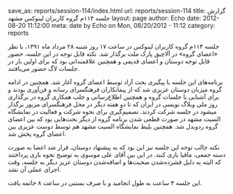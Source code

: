 save_as: reports/session-114/index.html
url: reports/session-114
title: گزارش جلسه ۱۱۴م گروه کاربران لینوکس مشهد
layout: page
author: Echo
date: 2012-08-20 11:12:00
meta: date by Echo on Mon, 08/20/2012 - 11:12
category: reports

جلسه ۱۱۴م گروه کاربران لینوکس در ساعت ۱۷ روز شنبه ۲۸ مرداد ماه ۱۳۹۱، با نظر
«اعضای گروه» در آلاچیق پارک ملت برگذار شد. نکته قابل توجه در این جلسه، حضور
قابل توجه دوستان و اعضای قدیمی و همچنین علاقمندانی بود که برای اولین بار در
جلسات لاگ حضور می‌یافتند.


<!--more-->


برنامه‌های این جلسه با پیگیری بحث آزاد توسط اعضای گروه آغاز شد. همچنین در
ادامه گروه میزبان دوستان عزیزی شد که از پیمانکاران فرهنگسرای رسانه و فن‌آوری
بودند و برای آشنایی با جلسات گروه و همچنین اطلاع‌رسانی و جلب همکاری گروه در
برگذاری روز ملی وبلاگ نویسی در ایران که تا دو هفته دیگر در محل فرهنگسرای مزبور
برگذار میشود در جلسه شرکت کردند. تصمیم‌گیری برای نحوه شرکت و فعالیت در
نمایشگاه السیت مشهد در صورت قطعی شدن برنامه گروه از دیگر بحث‌هایی بود که بین
اعضای گروه ردوبدل شد. همچنین بلیط نمایشگاه السیت مشهد هم توسط دوست عزیزی بین
اعضای گروه پخش شد.

نکته جالب توجه این جلسه نیز این بود که به پیشنهاد دوستان، قرار شد اعضا به صورت
دسته جمعی، مافیا بازی کنند. در این بین آقای علی موسوی به توضیح نحوه بازی
پرداختند که البته به دلیل فشرده‌شدن صحبت‌ها و اضافه‌شدن دوستان عزیز دیگر به
جلسه، وقت اجرای عملی آن نشد.

این جلسه ۳ ساعت به طول انجامید و با صرف بستنی در ساعت ۸ خاتمه یافت.
